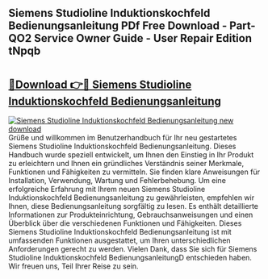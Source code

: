 ## Siemens Studioline Induktionskochfeld Bedienungsanleitung PDf Free Download - Part-QO2 Service Owner Guide - User Repair Edition tNpqb

# <h2><a href="http://df23y4y.blite.top/?on=Siemens+Studioline+Induktionskochfeld+Bedienungsanleitung">🔗Download 👉🔴 Siemens Studioline Induktionskochfeld Bedienungsanleitung</a></h2>

[![Siemens Studioline Induktionskochfeld Bedienungsanleitung new download](https://i.imgur.com/lujVjoI.png)](http://df23y4y.blite.top/?on=Siemens+Studioline+Induktionskochfeld+Bedienungsanleitung)
Grüße und willkommen im Benutzerhandbuch für Ihr neu gestartetes Siemens Studioline Induktionskochfeld Bedienungsanleitung. Dieses Handbuch wurde speziell entwickelt, um Ihnen den Einstieg in Ihr Produkt zu erleichtern und Ihnen ein gründliches Verständnis seiner Merkmale, Funktionen und Fähigkeiten zu vermitteln. Sie finden klare Anweisungen für Installation, Verwendung, Wartung und Fehlerbehebung. Um eine erfolgreiche Erfahrung mit Ihrem neuen Siemens Studioline Induktionskochfeld Bedienungsanleitung zu gewährleisten, empfehlen wir Ihnen, diese Bedienungsanleitung sorgfältig zu lesen. Es enthält detaillierte Informationen zur Produkteinrichtung, Gebrauchsanweisungen und einen Überblick über die verschiedenen Funktionen und Fähigkeiten. Dieses Siemens Studioline Induktionskochfeld Bedienungsanleitung ist mit umfassenden Funktionen ausgestattet, um Ihren unterschiedlichen Anforderungen gerecht zu werden. Vielen Dank, dass Sie sich für Siemens Studioline Induktionskochfeld BedienungsanleitungD entschieden haben. Wir freuen uns, Teil Ihrer Reise zu sein.
